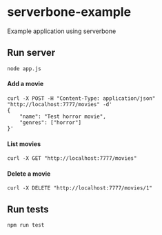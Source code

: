 serverbone-example
==================

Example application using serverbone

## Run server

    node app.js

#### Add a movie

	curl -X POST -H "Content-Type: application/json" "http://localhost:7777/movies" -d'
	{
    	"name": "Test horror movie",
    	"genres": ["horror"]
	}'

#### List movies

	curl -X GET "http://localhost:7777/movies"
	
#### Delete a movie
	
	curl -X DELETE "http://localhost:7777/movies/1"

## Run tests

    npm run test

